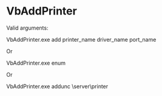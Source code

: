 # VbAddPrinter

Valid arguments:

VbAddPrinter.exe add printer_name driver_name port_name

Or

VbAddPrinter.exe enum

Or

VbAddPrinter.exe addunc \\server\printer
